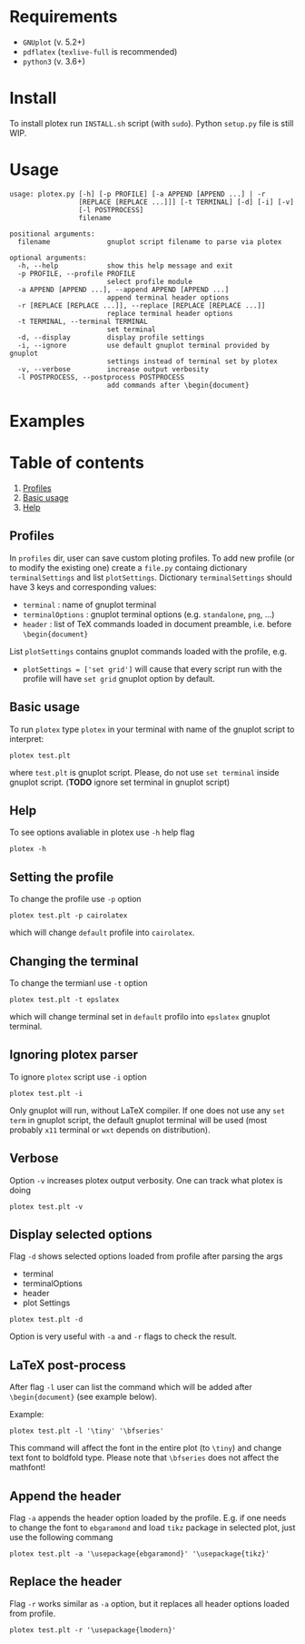 
# Requirements

* `GNUplot` (v. 5.2+)
* `pdflatex` (`texlive-full` is recommended)
* `python3` (v. 3.6+)

# Install

To install plotex run `INSTALL.sh` script (with `sudo`).
Python `setup.py` file is still WIP.

# Usage

```
usage: plotex.py [-h] [-p PROFILE] [-a APPEND [APPEND ...] | -r
                 [REPLACE [REPLACE ...]]] [-t TERMINAL] [-d] [-i] [-v]
                 [-l POSTPROCESS]
                 filename

positional arguments:
  filename              gnuplot script filename to parse via plotex

optional arguments:
  -h, --help            show this help message and exit
  -p PROFILE, --profile PROFILE
                        select profile module
  -a APPEND [APPEND ...], --append APPEND [APPEND ...]
                        append terminal header options
  -r [REPLACE [REPLACE ...]], --replace [REPLACE [REPLACE ...]]
                        replace terminal header options
  -t TERMINAL, --terminal TERMINAL
                        set terminal
  -d, --display         display profile settings
  -i, --ignore          use default gnuplot terminal provided by gnuplot
                        settings instead of terminal set by plotex
  -v, --verbose         increase output verbosity
  -l POSTPROCESS, --postprocess POSTPROCESS
                        add commands after \begin{document}
```

# Examples

# Table of contents
1. [Profiles](#profiles)
2. [Basic usage](#basic)
3. [Help](#help)

## Profiles <a name="profiles"></a> 

In `profiles` dir, user can save custom ploting profiles.
To add new profile (or to modify the existing one) create a `file.py` containg dictionary `terminalSettings` and list `plotSettings`.
Dictionary `terminalSettings` should have 3 keys and corresponding values:

 * `terminal` : name of gnuplot terminal
 * `terminalOptions` : gnuplot terminal options (e.g. `standalone`, `png`, ...)
 * `header` : list of TeX commands loaded in document preamble, i.e. before `\begin{document}`

List `plotSettings` contains gnuplot commands loaded with the profile, e.g.
 * `plotSettings = ['set grid']` will cause that every script run with the profile will have `set grid` gnuplot option by default. 

## Basic usage <a name="basic"></a> 

To run `plotex` type `plotex` in your terminal with name of the gnuplot script to interpret:

```
plotex test.plt
```

where `test.plt` is gnuplot script. 
Please, do not use `set terminal` inside gnuplot script. 
(**TODO** ignore set terminal in gnuplot script)

## Help <a name="help"></a> 


To see options avaliable in plotex use `-h` help flag

```
plotex -h
```

## Setting the profile

To change the profile use `-p` option

```
plotex test.plt -p cairolatex
```

which will change `default` profile into `cairolatex`.

## Changing the terminal

To change the termianl use `-t` option

```
plotex test.plt -t epslatex
```

which will change terminal set in `default` profilo into `epslatex` gnuplot terminal.

## Ignoring plotex parser

To ignore `plotex` script use `-i` option

```
plotex test.plt -i
```

Only gnuplot will run, without LaTeX compiler.
If one does not use any `set term` in gnuplot script, the default gnuplot terminal will be used (most probably `x11` terminal or `wxt` depends on distribution).

## Verbose

Option `-v` increases plotex output verbosity.
One can track what plotex is doing

```
plotex test.plt -v
```

## Display selected options

Flag `-d` shows selected options loaded from profile after parsing the args

 * terminal
 * terminalOptions
 * header
 * plot Settings

```
plotex test.plt -d
```

Option is very useful with `-a` and `-r` flags to check the result.

## LaTeX post-process

After flag `-l` user can list the command which will be added after `\begin{document}` (see example below).

Example:
```
plotex test.plt -l '\tiny' '\bfseries'
```

This command will affect the font in the entire plot (to `\tiny`) and change text font to boldfold type.
Please note that `\bfseries` does not affect the mathfont!

## Append the header

Flag `-a` appends the header option loaded by the profile.
E.g. if one needs to change the font to `ebgaramond` and load `tikz` package in selected plot, just use the following commang

```
plotex test.plt -a '\usepackage{ebgaramond}' '\usepackage{tikz}'
```

## Replace the header

Flag `-r` works similar as `-a` option, but it replaces all header options loaded from profile.

```
plotex test.plt -r '\usepackage{lmodern}'
